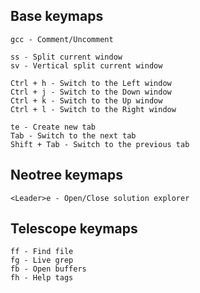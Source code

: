 ## Base keymaps
```
gcc - Comment/Uncomment
```
```
ss - Split current window
sv - Vertical split current window
```
```
Ctrl + h - Switch to the Left window
Ctrl + j - Switch to the Down window
Ctrl + k - Switch to the Up window
Ctrl + l - Switch to the Right window
```
```
te - Create new tab
Tab - Switch to the next tab
Shift + Tab - Switch to the previous tab
```
## Neotree keymaps
```
<Leader>e - Open/Close solution explorer
```
## Telescope keymaps
```
ff - Find file
fg - Live grep
fb - Open buffers
fh - Help tags
```
